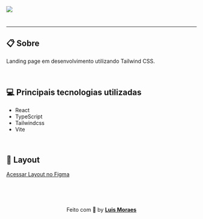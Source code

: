 <img style="margin-bottom:24px" src="https://ik.imagekit.io/meaid6cls2/Figma_land/figmaland_CtsSIhzdr.png?ik-sdk-version=javascript-1.4.3&updatedAt=1672449766024" />

---

## 📋 Sobre

<p>Landing page em desenvolvimento utilizando Tailwind CSS.</p>

<br />

## 💻 Principais tecnologias utilizadas

- React
- TypeScript
- Tailwindcss
- Vite

<br />

## 🎨 Layout

[Acessar Layout no Figma](https://www.figma.com/file/FOKHUTppgZN9GvdR7j9aA0/DoctorCare-(Community)?node-id=61%3A144)

<br />
<br />

<p align="center" style="padding-top: 15px;">Feito com 💜 by <strong><a href="https://www.linkedin.com/in/luismkm/" target="_blank">Luis Moraes</a></strong> </p>